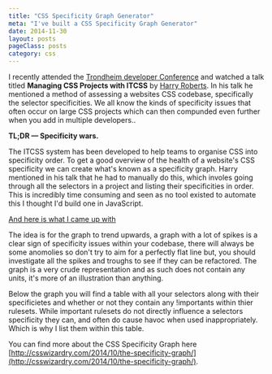 ```yaml
---
title: "CSS Specificity Graph Generator"
meta: "I've built a CSS Specificity Graph Generator"
date: 2014-11-30
layout: posts
pageClass: posts
category: css
---
```


I recently attended the [Trondheim developer Conference](http://trondheimdc.no/) and
watched a talk titled __Managing CSS Projects with ITCSS__ by [Harry Roberts](https://twitter.com/csswizardry).
In his talk he mentioned a method of assessing a websites CSS codebase, specifically the selector specificities.
We all know the kinds of specificity issues that often occur on large CSS projects which can then compunded even further when you add in multiple developers..

__TL;DR &mdash; Specificity wars.__

The ITCSS system has been developed to help teams to organise CSS into specificity order.  To get
a good overview of the health of a website's CSS specificity we can create what's known as a specificity
graph.  Harry mentioned in his talk that he had to manually do this, which involes going through all the 
selectors in a project and listing their specificities in order.  This is incredibly time consuming and 
seen as no tool existed to automate this I thought I'd build one in JavaScript.

[And here is what I came up with](http://codepen.io/rbrtsmith/full/oJHDl/)

The idea is for the graph to trend upwards, a graph with a lot of spikes is a clear sign of specificity
issues within your codebase, there will always be some anomolies so don't try to aim for a perfectly flat line
but, you should investigate all the spikes and troughs to see if they can be refactored.  The graph is a very
crude representation and as such does not contain any units, it's more of an illustration than anything.

Below the graph you will find a table with all your selectors along with their specificietes and whether or not
they contain any !importants within thier rulesets.  While important rulesets do not directly influence a selectors
specificity they can, and often do cause havoc when used inappropriately.  Which is why I list them within this table.

You can find more about the CSS Specificity Graph here [http://csswizardry.com/2014/10/the-specificity-graph/](http://csswizardry.com/2014/10/the-specificity-graph/).

